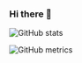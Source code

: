 ### Hi there 👋


![GitHub stats](https://github-readme-stats.vercel.app/api?username=stefaneggenreich&show_icons=true)  

![GitHub metrics](https://metrics.lecoq.io/stefaneggenreich)  


<!--
**stefaneggenreich/stefaneggenreich** is a ✨ _special_ ✨ repository because its `README.md` (this file) appears on your GitHub profile.

Here are some ideas to get you started:

- 🔭 I’m currently working on ...
- 🌱 I’m currently learning ...
- 👯 I’m looking to collaborate on ...
- 🤔 I’m looking for help with ...
- 💬 Ask me about ...
- 📫 How to reach me: ...
- 😄 Pronouns: ...
- ⚡ Fun fact: ...
-->
